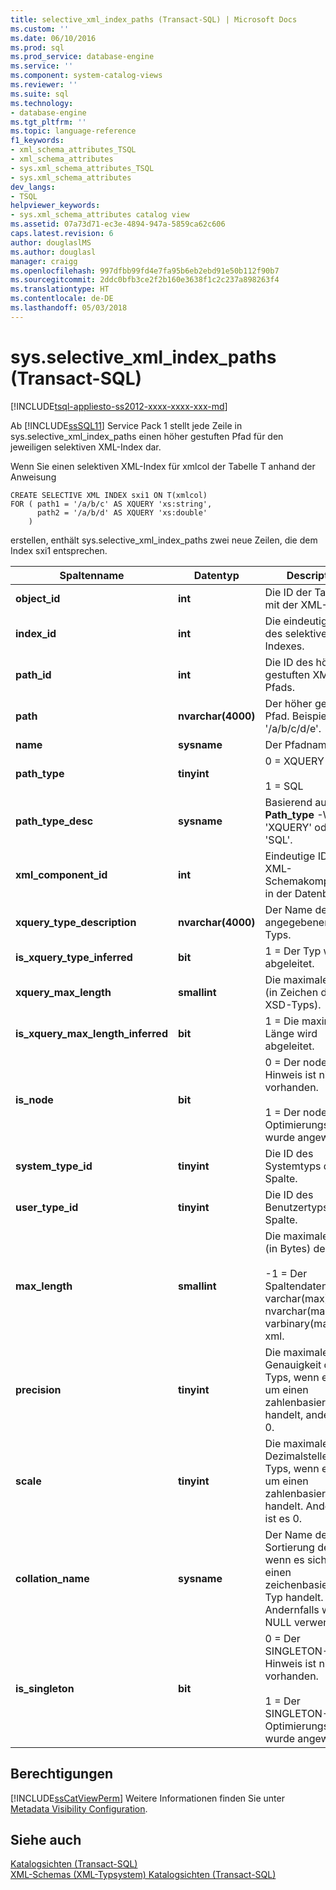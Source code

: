 ```yaml
---
title: selective_xml_index_paths (Transact-SQL) | Microsoft Docs
ms.custom: ''
ms.date: 06/10/2016
ms.prod: sql
ms.prod_service: database-engine
ms.service: ''
ms.component: system-catalog-views
ms.reviewer: ''
ms.suite: sql
ms.technology:
- database-engine
ms.tgt_pltfrm: ''
ms.topic: language-reference
f1_keywords:
- xml_schema_attributes_TSQL
- xml_schema_attributes
- sys.xml_schema_attributes_TSQL
- sys.xml_schema_attributes
dev_langs:
- TSQL
helpviewer_keywords:
- sys.xml_schema_attributes catalog view
ms.assetid: 07a73d71-ec3e-4894-947a-5859ca62c606
caps.latest.revision: 6
author: douglaslMS
ms.author: douglasl
manager: craigg
ms.openlocfilehash: 997dfbb99fd4e7fa95b6eb2ebd91e50b112f90b7
ms.sourcegitcommit: 2ddc0bfb3ce2f2b160e3638f1c2c237a898263f4
ms.translationtype: HT
ms.contentlocale: de-DE
ms.lasthandoff: 05/03/2018
---
```

# <a name="sysselectivexmlindexpaths-transact-sql"></a>sys.selective_xml_index_paths (Transact-SQL)
[!INCLUDE[tsql-appliesto-ss2012-xxxx-xxxx-xxx-md](../../includes/tsql-appliesto-ss2012-xxxx-xxxx-xxx-md.md)]

  Ab [!INCLUDE[ssSQL11](../../includes/sssql11-md.md)] Service Pack 1 stellt jede Zeile in sys.selective_xml_index_paths einen höher gestuften Pfad für den jeweiligen selektiven XML-Index dar.  
  
 Wenn Sie einen selektiven XML-Index für xmlcol der Tabelle T anhand der Anweisung  
  
```  
CREATE SELECTIVE XML INDEX sxi1 ON T(xmlcol)   
FOR ( path1 = '/a/b/c' AS XQUERY 'xs:string',  
      path2 = '/a/b/d' AS XQUERY 'xs:double'  
    )  
```  
  
 erstellen, enthält sys.selective_xml_index_paths zwei neue Zeilen, die dem Index sxi1 entsprechen.  

  
|Spaltenname|Datentyp|Description|  
|-----------------|---------------|-----------------|  
|**object_id**|**int**|Die ID der Tabelle mit der XML-Spalte.|  
|**index_id**|**int**|Die eindeutige ID des selektiven XML-Indexes.|  
|**path_id**|**int**|Die ID des höher gestuften XML-Pfads.|  
|**path**|**nvarchar(4000)**|Der höher gestufte Pfad. Beispiel: '/a/b/c/d/e'.|  
|**name**|**sysname**|Der Pfadname.|  
|**path_type**|**tinyint**|0 = XQUERY<br /><br /> 1 = SQL|  
|**path_type_desc**|**sysname**|Basierend auf **Path_type** -Wert 'XQUERY' oder 'SQL'.|  
|**xml_component_id**|**int**|Eindeutige ID der XML-Schemakomponente in der Datenbank.|  
|**xquery_type_description**|**nvarchar(4000)**|Der Name des angegebenen XSD-Typs.|  
|**is_xquery_type_inferred**|**bit**|1 = Der Typ wird abgeleitet.|  
|**xquery_max_length**|**smallint**|Die maximale Länge (in Zeichen des XSD-Typs).|  
|**is_xquery_max_length_inferred**|**bit**|1 = Die maximale Länge wird abgeleitet.|  
|**is_node**|**bit**|0 = Der node()-Hinweis ist nicht vorhanden.<br /><br /> 1 = Der node()-Optimierungshinweis wurde angewendet.|  
|**system_type_id**|**tinyint**|Die ID des Systemtyps der Spalte.|  
|**user_type_id**|**tinyint**|Die ID des Benutzertyps der Spalte.|  
|**max_length**|**smallint**|Die maximale Länge (in Bytes) des Typs.<br /><br /> -1 = Der Spaltendatentyp ist varchar(max), nvarchar(max), varbinary(max) oder xml.|  
|**precision**|**tinyint**|Die maximale Genauigkeit des Typs, wenn es sich um einen zahlenbasierten Typ handelt, andernfalls 0.|  
|**scale**|**tinyint**|Die maximalen Dezimalstellen des Typs, wenn es sich um einen zahlenbasierten Typ handelt. Andernfalls ist es 0.|  
|**collation_name**|**sysname**|Der Name der Sortierung des Typs, wenn es sich um einen zeichenbasierten Typ handelt. Andernfalls wird NULL verwendet.|  
|**is_singleton**|**bit**|0 = Der SINGLETON-Hinweis ist nicht vorhanden.<br /><br /> 1 = Der SINGLETON-Optimierungshinweis wurde angewendet.|  
  
## <a name="permissions"></a>Berechtigungen  
 [!INCLUDE[ssCatViewPerm](../../includes/sscatviewperm-md.md)] Weitere Informationen finden Sie unter [Metadata Visibility Configuration](../../relational-databases/security/metadata-visibility-configuration.md).  
  
## <a name="see-also"></a>Siehe auch  
 [Katalogsichten &#40;Transact-SQL&#41;](../../relational-databases/system-catalog-views/catalog-views-transact-sql.md)   
 [XML-Schemas &#40;XML-Typsystem&#41; Katalogsichten &#40;Transact-SQL&#41;](../../relational-databases/system-catalog-views/xml-schemas-xml-type-system-catalog-views-transact-sql.md)  
  
  

